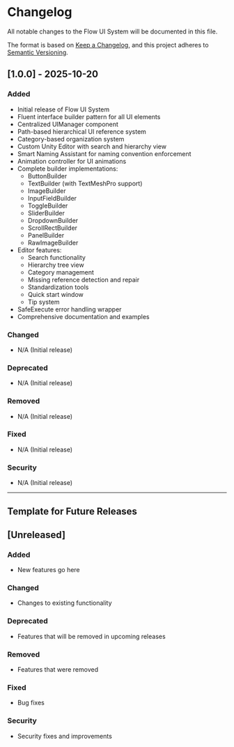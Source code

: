 # Changelog

All notable changes to the Flow UI System will be documented in this file.

The format is based on [Keep a Changelog](https://keepachangelog.com/en/1.0.0/),
and this project adheres to [Semantic Versioning](https://semver.org/spec/v2.0.0.html).

## [1.0.0] - 2025-10-20

### Added
- Initial release of Flow UI System
- Fluent interface builder pattern for all UI elements
- Centralized UIManager component
- Path-based hierarchical UI reference system
- Category-based organization system
- Custom Unity Editor with search and hierarchy view
- Smart Naming Assistant for naming convention enforcement
- Animation controller for UI animations
- Complete builder implementations:
  - ButtonBuilder
  - TextBuilder (with TextMeshPro support)
  - ImageBuilder
  - InputFieldBuilder
  - ToggleBuilder
  - SliderBuilder
  - DropdownBuilder
  - ScrollRectBuilder
  - PanelBuilder
  - RawImageBuilder
- Editor features:
  - Search functionality
  - Hierarchy tree view
  - Category management
  - Missing reference detection and repair
  - Standardization tools
  - Quick start window
  - Tip system
- SafeExecute error handling wrapper
- Comprehensive documentation and examples

### Changed
- N/A (Initial release)

### Deprecated
- N/A (Initial release)

### Removed
- N/A (Initial release)

### Fixed
- N/A (Initial release)

### Security
- N/A (Initial release)

---

## Template for Future Releases

## [Unreleased]

### Added
- New features go here

### Changed
- Changes to existing functionality

### Deprecated
- Features that will be removed in upcoming releases

### Removed
- Features that were removed

### Fixed
- Bug fixes

### Security
- Security fixes and improvements
